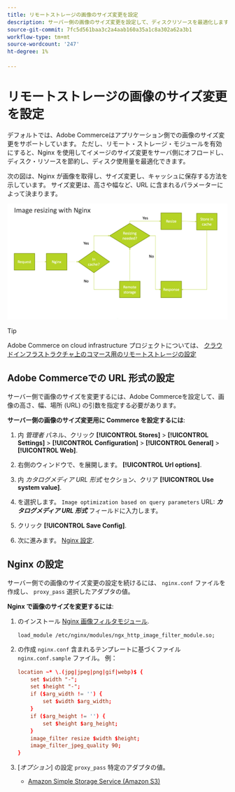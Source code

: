 ```yaml
---
title: リモートストレージの画像のサイズ変更を設定
description: サーバー側の画像のサイズ変更を設定して、ディスクリソースを最適化します。
source-git-commit: 7fc5d561baa3c2a4aab160a35a1c8a302a62a3b1
workflow-type: tm+mt
source-wordcount: '247'
ht-degree: 1%

---
```


# リモートストレージの画像のサイズ変更を設定

デフォルトでは、Adobe Commerceはアプリケーション側での画像のサイズ変更をサポートしています。 ただし、リモート・ストレージ・モジュールを有効にすると、Nginx を使用してイメージのサイズ変更をサーバ側にオフロードし、ディスク・リソースを節約し、ディスク使用量を最適化できます。

次の図は、Nginx が画像を取得し、サイズ変更し、キャッシュに保存する方法を示しています。 サイズ変更は、高さや幅など、URL に含まれるパラメーターによって決まります。

![画像のサイズ変更](../../assets/configuration/remote-storage-nginx-image-resize.png)

>[!TIP]
>
>Adobe Commerce on cloud infrastructure プロジェクトについては、 [クラウドインフラストラクチャ上のコマース用のリモートストレージの設定](cloud-support.md)

## Adobe Commerceでの URL 形式の設定

サーバー側で画像のサイズを変更するには、Adobe Commerceを設定して、画像の高さ、幅、場所 (URL) の引数を指定する必要があります。

**サーバー側の画像のサイズ変更用に Commerce を設定するには**:

1. 内 _管理者_ パネル、クリック **[!UICONTROL Stores]** > **[!UICONTROL Settings]** > **[!UICONTROL Configuration]** > **[!UICONTROL General]** > **[!UICONTROL Web]**.

1. 右側のウィンドウで、を展開します。 **[!UICONTROL Url options]**.

1. 内 _カタログメディア URL 形式_ セクション、クリア **[!UICONTROL Use system value]**.

1. を選択します。 `Image optimization based on query parameters` URL: **_カタログメディア URL 形式_** フィールドに入力します。

1. クリック **[!UICONTROL Save Config]**.

1. 次に進みます。 [Nginx 設定](#configure-nginx).

## Nginx の設定

サーバー側での画像のサイズ変更の設定を続けるには、 `nginx.conf` ファイルを作成し、 `proxy_pass` 選択したアダプタの値。

**Nginx で画像のサイズを変更するには**:

1. のインストール [Nginx 画像フィルタモジュール][nginx-module].

   ```shell
   load_module /etc/nginx/modules/ngx_http_image_filter_module.so;
   ```

1. の作成 `nginx.conf` 含まれるテンプレートに基づくファイル `nginx.conf.sample` ファイル。 例：

   ```conf
   location ~* \.(jpg|jpeg|png|gif|webp)$ {
       set $width "-";
       set $height "-";
       if ($arg_width != '') {
           set $width $arg_width;
       }
       if ($arg_height != '') {
           set $height $arg_height;
       }
       image_filter resize $width $height;
       image_filter_jpeg_quality 90;
   }
   ```

1. [_オプション_] の設定 `proxy_pass` 特定のアダプタの値。

   - [Amazon Simple Storage Service (Amazon S3)](remote-storage-aws-s3.md)

<!-- link definitions -->

[nginx-module]: https://nginx.org/en/docs/http/ngx_http_image_filter_module.html
